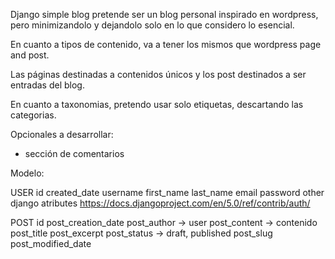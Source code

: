 Django simple blog pretende ser un blog personal inspirado en wordpress, pero minimizandolo y dejandolo solo en lo que considero lo esencial.

En cuanto a tipos de contenido, va a tener los mismos que wordpress page and post.

Las páginas destinadas a contenidos únicos y los post destinados a ser entradas del blog.

En cuanto a taxonomias, pretendo usar solo etiquetas, descartando las categorias.

Opcionales a desarrollar:

- sección de comentarios

Modelo:

USER
id
created_date
username
first_name
last_name
email
password
other django atributes
https://docs.djangoproject.com/en/5.0/ref/contrib/auth/

POST
id
post_creation_date
post_author -> user
post_content -> contenido
post_title
post_excerpt
post_status -> draft, published
post_slug
post_modified_date
